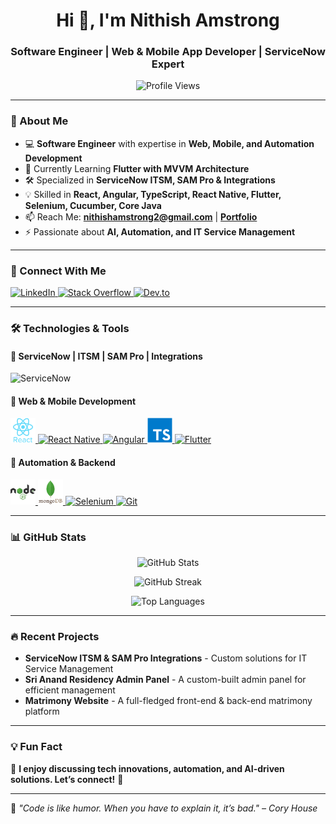 <h1 align="center">Hi 👋, I'm Nithish Amstrong</h1>
<h3 align="center">Software Engineer | Web & Mobile App Developer | ServiceNow Expert</h3>

<p align="center">
  <img src="https://komarev.com/ghpvc/?username=nithish-amstrong&label=Profile%20views&color=0e75b6&style=flat" alt="Profile Views" />
</p>

---

### 🚀 About Me
- 💻 **Software Engineer** with expertise in **Web, Mobile, and Automation Development**  
- 🌱 Currently Learning **Flutter with MVVM Architecture**  
- 🛠️ Specialized in **ServiceNow ITSM, SAM Pro & Integrations**  
- 💡 Skilled in **React, Angular, TypeScript, React Native, Flutter, Selenium, Cucumber, Core Java**  
- 📫 Reach Me: **[nithishamstrong2@gmail.com](mailto:nithishamstrong2@gmail.com)** | **[Portfolio](https://nithish-amstrong.web.app/)**  
- ⚡ Passionate about **AI, Automation, and IT Service Management**  

---

### 🔗 Connect With Me
<p align="left">
  <a href="https://linkedin.com/in/nithish-amstrong" target="_blank">
    <img src="https://raw.githubusercontent.com/rahuldkjain/github-profile-readme-generator/master/src/images/icons/Social/linked-in-alt.svg" alt="LinkedIn" height="40" width="40"/>
  </a>
  <a href="https://stackoverflow.com/users/7702096/nithish-amstrong" target="_blank">
    <img src="https://raw.githubusercontent.com/rahuldkjain/github-profile-readme-generator/master/src/images/icons/Social/stack-overflow.svg" alt="Stack Overflow" height="40" width="40"/>
  </a>
  <a href="https://dev.to/nithishamstrong" target="_blank">
    <img src="https://raw.githubusercontent.com/rahuldkjain/github-profile-readme-generator/master/src/images/icons/Social/devto.svg" alt="Dev.to" height="40" width="40"/>
  </a>
</p>

---

### 🛠️ Technologies & Tools
#### **🔹 ServiceNow | ITSM | SAM Pro | Integrations**
<p align="left">
  <img src="https://www.honeycomb.io/wp-content/uploads/2023/03/integration_servicenow_featured_image.svg" alt="ServiceNow" width="150" height="80"/>
</p>

#### **🔹 Web & Mobile Development**
<p align="left">
  <a href="https://reactjs.org/" target="_blank"> <img src="https://raw.githubusercontent.com/devicons/devicon/master/icons/react/react-original-wordmark.svg" alt="React" width="40" height="40"/> </a>
  <a href="https://reactnative.dev/" target="_blank"> <img src="https://reactnative.dev/img/header_logo.svg" alt="React Native" width="40" height="40"/> </a>
  <a href="https://angular.io" target="_blank"> <img src="https://angular.io/assets/images/logos/angular/angular.svg" alt="Angular" width="40" height="40"/> </a>
  <a href="https://www.typescriptlang.org/" target="_blank"> <img src="https://raw.githubusercontent.com/devicons/devicon/master/icons/typescript/typescript-original.svg" alt="TypeScript" width="40" height="40"/> </a>
  <a href="https://flutter.dev" target="_blank"> <img src="https://uploads-ssl.webflow.com/5ee12d8d7f840543bde883de/5ef3a1148ac97166a06253c1_flutter-logo-white-inset.svg" alt="Flutter" width="40" height="40"/> </a>
</p>

#### **🔹 Automation & Backend**
<p align="left">
  <a href="https://nodejs.org" target="_blank"> <img src="https://raw.githubusercontent.com/devicons/devicon/master/icons/nodejs/nodejs-original-wordmark.svg" alt="Node.js" width="40" height="40"/> </a>
  <a href="https://www.mongodb.com/" target="_blank"> <img src="https://raw.githubusercontent.com/devicons/devicon/master/icons/mongodb/mongodb-original-wordmark.svg" alt="MongoDB" width="40" height="40"/> </a>
  <a href="https://www.selenium.dev" target="_blank"> <img src="https://raw.githubusercontent.com/detain/svg-logos/780f25886640cef088af994181646db2f6b1a3f8/svg/selenium-logo.svg" alt="Selenium" width="40" height="40"/> </a>
  <a href="https://git-scm.com/" target="_blank"> <img src="https://www.vectorlogo.zone/logos/git-scm/git-scm-icon.svg" alt="Git" width="40" height="40"/> </a>
</p>

---

### 📊 GitHub Stats
<p align="center">
  <img src="https://github-readme-stats.vercel.app/api?username=nithish-amstrong&show_icons=true&theme=tokyonight" alt="GitHub Stats" />
</p>

<p align="center">
  <img src="https://github-readme-streak-stats.herokuapp.com/?user=nithish-amstrong&theme=tokyonight" alt="GitHub Streak" />
</p>

<p align="center">
  <img src="https://github-readme-stats.vercel.app/api/top-langs/?username=nithish-amstrong&layout=compact&theme=tokyonight" alt="Top Languages" />
</p>

---

### 🔥 Recent Projects
- **ServiceNow ITSM & SAM Pro Integrations** - Custom solutions for IT Service Management  
- **Sri Anand Residency Admin Panel** - A custom-built admin panel for efficient management  
- **Matrimony Website** - A full-fledged front-end & back-end matrimony platform  

---

### 💡 Fun Fact
💬 **I enjoy discussing tech innovations, automation, and AI-driven solutions. Let’s connect!** 🚀

---

🌟 _"Code is like humor. When you have to explain it, it’s bad." – Cory House_
